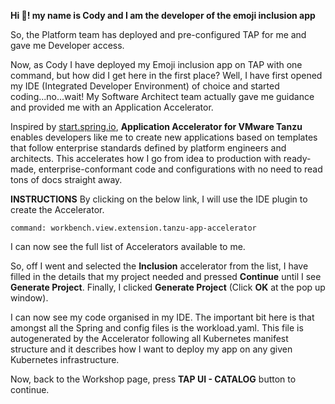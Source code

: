**Hi 👋! my name is Cody and I am the developer of the emoji inclusion app**

So, the Platform team has deployed and pre-configured TAP for me and gave me Developer access. 

Now, as Cody I have deployed my Emoji inclusion app on TAP with one command, but how did I get here in the first place?
Well, I have first opened my IDE (Integrated Developer Environment) of choice and started coding...no...wait! 
My Software Architect team actually gave me guidance and provided me with an Application Accelerator. 

Inspired by [start.spring.io](https://start.spring.io), **Application Accelerator for VMware Tanzu** enables developers like me to create new applications based on templates that follow enterprise standards defined by platform engineers and architects. This accelerates how I go from idea to production with ready-made, enterprise-conformant code and configurations with no need to read tons of docs straight away.

**INSTRUCTIONS**
By clicking on the below link, I will use the IDE plugin to create the Accelerator.
```editor:execute-command
command: workbench.view.extension.tanzu-app-accelerator
```

I can now see the full list of Accelerators available to me.

So, off I went and selected the **Inclusion** accelerator from the list, I have filled in the details that my project needed and pressed **Continue** until I see **Generate Project**. Finally, I clicked **Generate Project** (Click **OK** at the pop up window).

I can now see my code organised in my IDE. The important bit here is that amongst all the Spring and config files is the workload.yaml. This file is autogenerated by the Accelerator following all Kubernetes manifest structure and it describes how I want to deploy my app on any given Kubernetes infrastructure. 

Now, back to the Workshop page, press **TAP UI - CATALOG** button to continue.
